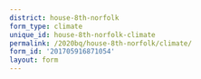 ```yaml
---
district: house-8th-norfolk
form_type: climate
unique_id: house-8th-norfolk-climate
permalink: /2020bq/house-8th-norfolk/climate/
form_id: '201705916871054'
layout: form
---
```

